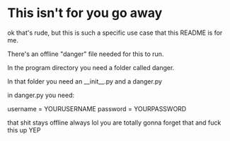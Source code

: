 # This isn't for you go away

ok that's rude, but this is such a specific use case that this README is for me.

There's an offline "danger" file needed for this to run.

In the program directory you need a folder called danger.

In that folder you need an \_\_init\_\_.py and a danger.py

in danger.py you need:

username = YOURUSERNAME
password = YOURPASSWORD

that shit stays offline always lol you are totally gonna forget that and fuck this up YEP
